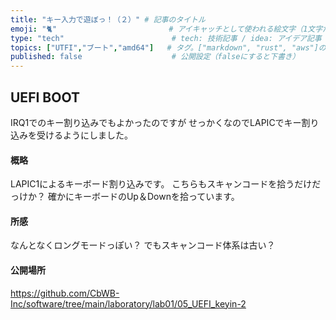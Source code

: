 ```yaml
---
title: "キー入力で遊ぼっ！（２）" # 記事のタイトル
emoji: "🐈"                         # アイキャッチとして使われる絵文字（1文字だけ）
type: "tech"                        # tech: 技術記事 / idea: アイデア記事
topics: ["UTFI","ブート","amd64"]   # タグ。["markdown", "rust", "aws"]のように指定する
published: false                    # 公開設定（falseにすると下書き）
---
```


## UEFI BOOT
IRQ1でのキー割り込みでもよかったのですが
せっかくなのでLAPICでキー割り込みを受けるようにしました。


#### 概略
LAPIC1によるキーボード割り込みです。
こちらもスキャンコードを拾うだけだっけか？
確かにキーボードのUp＆Downを拾っています。


#### 所感
なんとなくロングモードっぽい？
でもスキャンコード体系は古い？


#### 公開場所
https://github.com/CbWB-Inc/software/tree/main/laboratory/lab01/05_UEFI_keyin-2

